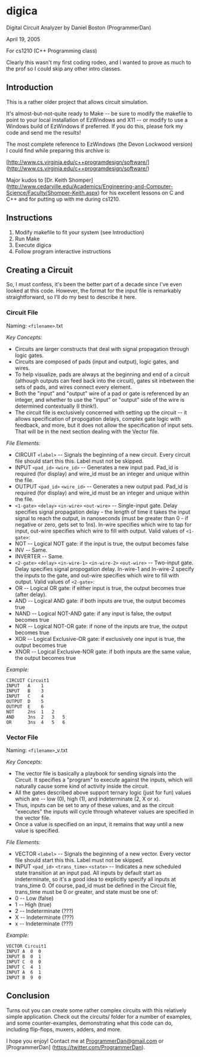 digica
======

Digital Circuit Analyzer
by Daniel Boston (ProgrammerDan)

April 19, 2005

For cs1210 (C++ Programming class)

Clearly this wasn't my first coding rodeo, and I wanted to prove as much to 
the prof so I could skip any other intro classes.

Introduction
------------

This is a rather older project that allows circuit simulation.

It's almost-but-not-quite ready to Make -- be sure to modify the makefile
to point to your local installation of EzWindows and X11 -- or modify to use
a Windows build of EzWindows if preferred. If you do this, please fork my code
and send me the results!

The most complete reference to EzWindows (the Devon Lockwood version) I could
find while preparing this archive is:

[http://www.cs.virginia.edu/c++programdesign/software/]
(http://www.cs.virginia.edu/c++programdesign/software/)

Major kudos to [Dr. Keith Shomper]
(http://www.cedarville.edu/Academics/Engineering-and-Computer-Science/Faculty/Shomper-Keith.aspx)
for his excellent lessons on C and C++ and for putting up with me during
cs1210.

Instructions
------------

1. Modify makefile to fit your system (see Introduction)
2. Run Make
3. Execute digica
4. Follow program interactive instructions

Creating a Circuit
------------------

So, I must confess, it's been the better part of a decade since I've even
looked at this code. However, the format for the input file is remarkably
straightforward, so I'll do my best to describe it here.

### Circuit File

Naming: `<filename>`.txt

_Key Concepts:_
* Circuits are larger constructs that deal with signal propagation through
logic gates. 
* Circuits are composed of pads (input and output), logic gates,
and wires. 
* To help visualize, pads are always at the beginning and end of a
circuit (although outputs can feed back into the circuit), gates sit inbetween
the sets of pads, and wires connect every element. 
* Both the "input" and "output" wire of a pad or gate is referenced by an 
integer, and whether to use the "input" or "output" side of the wire is 
determined contextually (I think!).
* The circuit file is exclusively concerned with setting up the circuit -- it
allows specification of propogation delays, complex gate logic with feedback,
and more, but it does not allow the specification of input sets. That will be
in the next section dealing with the Vector file.

_File Elements:_
* CIRCUIT `<label>`  --  Signals the beginning of a new circuit. Every 
circuit file should start this this. Label must not be skipped.
* INPUT `<pad_id>` `<wire_id>`  --  Generates a new input pad. Pad_id is 
required (for display) and wire_id must be an integer and unique within 
the file.
* OUTPUT `<pad_id>` `<wire_id>`  --  Generates a new output pad. Pad_id is 
required (for display) and wire_id must be an integer and unique within 
the file.
* `<1-gate>` `<delay>` `<in-wire>` `<out-wire>` -- Single-input gate. Delay 
specifies signal propagation delay - the length of time it takes the input 
signal to reach the output, in nanoseconds (must be greater than 0 - if 
negative or zero, gets set to 1ns). In-wire specifies which wire to tap for 
input, out-wire specifies which wire to fill with output. Valid values 
of `<1-gate>`:
 * NOT -- Logical NOT gate: if the input is true, the output becomes false
 * INV -- Same.
 * INVERTER -- Same.
* `<2-gate>` `<delay>` `<in-wire-1>` `<in-wire-2>` `<out-wire>` -- Two-input
gate. Delay specifies signal propogation delay. In-wire-1 and In-wire-2 specify the inputs to the gate, and out-wire specifies which wire to fill with output.
Valid values of `<2-gate>`:
 * OR -- Logical OR gate: if either input is true, the output becomes true
(after delay).
 * AND -- Logical AND gate: if both inputs are true, the output becomes true
 * NAND -- Logical NOT-AND gate: if any input is false, the output becomes true
 * NOR -- Logical NOT-OR gate: if none of the inputs are true, the output 
becomes true
 * XOR -- Logical Exclusive-OR gate: if exclusively one input is true, the 
output becomes true
 * XNOR -- Logical Exclusive-NOR gate: if both inputs are the same value, the 
output becomes true

_Example:_
```
CIRCUIT Circuit1
INPUT   A    1
INPUT   B    3
INPUT   C    4
OUTPUT  D    5
OUTPUT  E    6
NOT     2ns  1   2
AND     3ns  2   3   5
OR      3ns  4   5   6
```

### Vector File

Naming: `<filename>`_v.txt

_Key Concepts:_
* The vector file is basically a playbook for sending signals into the Circuit.
It specifies a "program" to execute against the inputs, which will naturally
cause some kind of activity inside the circuit. 
* All the gates described above support ternary logic (just for fun) values 
which are -- low (0), high (1), and indeterminate (2, X or x). 
* Thus, inputs can be set to any of these values, and as the circuit 
"executes" the inputs will cycle through whatever values are specified in 
the vector file.
* Once a value is specified on an input, it remains that way until a new
value is specified.

_File Elements:_
* VECTOR `<label>`  --  Signals the beginning of a new vector. Every 
vector file should start this this. Label must not be skipped.
* INPUT `<pad_id>` `<trans_time>` `<state>` -- Indicates a new scheduled state
transition at an input pad. All inputs by default start as indeterminate, so
it's a good idea to explicitly specify all inputs at trans_time 0. Of course,
pad_id must be defined in the Circuit file, trans_time must be 0 or greater,
and state must be one of:
 * 0  --  Low (false)
 * 1  --  High (true)
 * 2  --  Indeterminate (???)
 * X  --  Indeterminate (???)
 * x  --  Indeterminate (???)

_Example:_
```
VECTOR Circuit1
INPUT A  0  0
INPUT B  0  1
INPUT C  0  0
INPUT C  4  1
INPUT A  6  1
INPUT B  9  0
```

Conclusion
----------

Turns out you can create some rather complex circuits with this relatively
simple application. Check out the circuits/ folder for a number of examples,
and some counter-examples, demonstrating what this code can do, including
flip-flops, muxers, adders, and more.

I hope you enjoy! Contact me at ProgrammerDan@gmail.com or [ProgrammerDan]
(https://twitter.com/ProgrammerDan).
